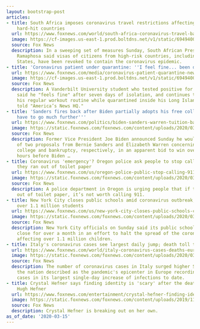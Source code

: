 ```yaml
---
layout: bootstrap-post
articles:
- title: South Africa imposes coronavirus travel restrictions affecting US, other
    hard-hit countries
  url: https://www.foxnews.com/world/south-africa-coronavirus-travel-ban
  image: https://cf-images.us-east-1.prod.boltdns.net/v1/static/694940094001/60b088d2-360c-46e3-857f-e750caee105f/fc6b85c1-d208-4cb4-b7d1-eaab686ffc0a/1280x720/match/image.jpg
  source: Fox News
  description: In a sweeping set of measures Sunday, South African President Cyril
    Ramaphosa said visas of citizens from high-risk countries, including the United
    States, have been revoked to contain the coronavirus epidemic.
- title: 'Coronavirus patient under quarantine: ''I feel fine... been doing my workouts'''
  url: https://www.foxnews.com/media/coronavirus-patient-quarantine-new-york-long-island-workouts
  image: https://cf-images.us-east-1.prod.boltdns.net/v1/static/694940094001/2bdc5dbf-06a1-4904-91eb-be20b9a1401f/59e83038-957a-4a84-a062-001c9bfd2e07/1280x720/match/image.jpg
  source: Fox News
  description: A Vanderbilt University student who tested positive for coronavirus
    said he "feels fine" after seven days of isolation, and continues to go about
    his regular workout routine while quarantined inside his Long Island home, he
    told "America’s News HQ."
- title: 'Sanders fires back after Biden partially adopts his free college plan: ''We
    have to go much further'''
  url: https://www.foxnews.com/politics/biden-sanders-warren-tuition-bankruptcy-plans
  image: https://static.foxnews.com/foxnews.com/content/uploads/2020/03/AP20074794494233.jpg
  source: Fox News
  description: Former Vice President Joe Biden announced Sunday he would adopt portions
    of two proposals from Bernie Sanders and Elizabeth Warren concerning free public
    college and bankruptcy, respectively, in an apparent bid to win over their supporters
    hours before Biden …
- title: Coronavirus 'emergency'? Oregon police ask people to stop calling 911 because
    they ran out of toilet paper
  url: https://www.foxnews.com/us/oregon-police-public-stop-calling-911-toilet-paper
  image: https://static.foxnews.com/foxnews.com/content/uploads/2020/03/AP20074773559722.jpg
  source: Fox News
  description: A police department in Oregon is urging people that if they’ve run
    out of toilet paper, it’s not worth calling 911.
- title: New York City closes public schools amid coronavirus outbreak, affecting
    over 1.1 million students
  url: https://www.foxnews.com/us/new-york-city-closes-public-schools-coronavirus-outbreak
  image: https://static.foxnews.com/foxnews.com/content/uploads/2020/03/dbf8e4c9-AP20065646959782.jpg
  source: Fox News
  description: New York City officials on Sunday said its public school system will
    close for over a month in an effort to halt the spread of the coronavirus, a decision
    affecting over 1.1 million children.
- title: Italy's coronavirus cases see largest daily jump; death toll tops 1,800
  url: https://www.foxnews.com/world/italy-coronavirus-cases-deaths-europe
  image: https://static.foxnews.com/foxnews.com/content/uploads/2020/03/Coronavirus-Rome.jpg
  source: Fox News
  description: The number of coronavirus cases in Italy surged higher Sunday, with
    the nation described as the pandemic's epicenter in Europe recording over 3,500
    cases in its largest single-day increase of infections to date.
- title: Crystal Hefner says finding identity is 'scary' after the death of husband
    Hugh Hefner
  url: https://www.foxnews.com/entertainment/crystal-hefner-finding-identity-scary-after-death-hugh-hefner
  image: https://static.foxnews.com/foxnews.com/content/uploads/2019/11/Crystal-Hefner.jpg
  source: Fox News
  description: Crystal Hefner is breaking out on her own.
as_of_date: '2020-03-15'
---
```


